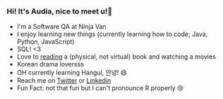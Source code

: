 ### Hi! It's Audia, nice to meet u!👋

* I'm a Software QA at Ninja Van
* I enjoy learning new things (currently learning how to code; Java, Python, JavaScript)
* SQL! <3 
* Love to [reading](https://www.goodreads.com/user/show/51071201-audia-anjani) a (physical, not virtual) book and watching a movies
* Korean drama loversss
* OH currently learning Hangul, 안녕! 😄
* Reach me on [Twitter](https://twitter.com/didianjaani) or [Linkedin](https://www.linkedin.com/in/audiaanjani05/)
* Fun Fact: not that fun but I can't pronounce R properly 😢

<!--
**didianjaani/didianjaani** is a ✨ _special_ ✨ repository because its `README.md` (this file) appears on your GitHub profile.
